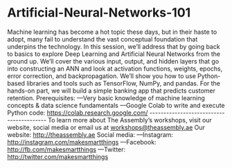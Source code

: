 # Artificial-Neural-Networks-101
Machine learning has become a hot topic these days, but in their haste to adopt, many fail to understand the vast conceptual foundation that underpins the technology.  In this session, we’ll address that by going back to basics to explore Deep Learning and Artificial Neural Networks from the ground up. We’ll cover the various input, output, and hidden layers that go into constructing an ANN and look at activation functions, weights, epochs, error correction, and backpropagation. We’ll show you how to use Python-based libraries and tools such as TensorFlow, NumPy, and pandas. For the hands-on part, we will build a simple banking app that predicts customer retention.  Prerequisites: —Very basic knowledge of machine learning concepts &amp; data science fundamentals —Google Colab to write and execute Python code: https://colab.research.google.com/ -----------------------------------------  To learn more about The Assembly’s workshops, visit our website, social media or email us at workshops@theassembly.ae  Our website: http://theassembly.ae Social media: —Instagram: http://instagram.com/makesmartthings —Facebook: http://fb.com/makesmartthings —Twitter: http://twitter.com/makesmartthings
